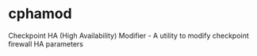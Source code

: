 # cphamod
Checkpoint HA (High Availability) Modifier - A utility to modify checkpoint firewall HA parameters
